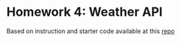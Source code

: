 # Homework 4: Weather API

Based on instruction and starter code available at this [repo](https://github.com/Tech-at-DU/ACS1710-Web-Architecture/blob/master/Assignments/03-APIs.md)